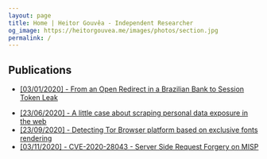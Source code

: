 ```yaml
---
layout: page
title: Home | Heitor Gouvêa - Independent Researcher
og_image: https://heitorgouvea.me/images/photos/section.jpg
permalink: /
---
```


## Publications

<!-- [CVE-2019-15032](/2019/09/17/CVE-2019-15032) / [CVE-2019-15033](/2019/09/17/CVE-2019-15033) -->
* [[03/01/2020] - From an Open Redirect in a Brazilian Bank to Session Token Leak](/2020/01/03/From-Open-Redirect-to-Session-Token-Leak)
<!-- [CVE-2020-9376](/2020/03/04/CVE-2020-9376) / [CVE-2020-9377](/2020/03/04/CVE-2020-9377) -->
* [[23/06/2020] - A little case about scraping personal data exposure in the web](/2020/06/23/Scraping-personal-data-exposure-in-the-web)
* [[23/09/2020] - Detecting Tor Browser platform based on exclusive fonts rendering](/2020/09/23/Detecting-browser-platform-based-on-fonts)
* [[03/11/2020] - CVE-2020-28043 - Server Side Request Forgery on MISP](/2020/11/03/CVE-2020-28043)